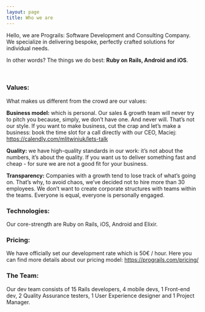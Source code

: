 ```yaml
---
layout: page
title: Who we are
---
```


Hello, we are Prograils: Software Development and Consulting Company. We specialize in delivering bespoke, perfectly crafted solutions for individual needs.

In other words? The things we do best: **Ruby on Rails, Android and iOS**.


<br>

### Values:

What makes us different from the crowd are our values:

**Business model:** which is personal. Our sales & growth team will never try to pitch you because, simply, we don’t have one. And never will. That’s not our style. If you want to make business, cut the crap and let’s make a business: book the time slot for a call directly with our CEO, Maciej:
<a href="https://calendly.com/mlitwiniuk/lets-talk/" target="_blank">https://calendly.com/mlitwiniuk/lets-talk</a>

**Quality:** we have high-quality standards in our work: it’s not about the numbers, it’s about the quality. If you want us to deliver something fast and cheap - for sure we are not a good fit for your business.

**Transparency:** Companies with a growth tend to lose track of what’s going on. That’s why, to avoid chaos, we’ve decided not to hire more than 30 employees. We don’t want to create corporate structures with teams within the teams. Everyone is equal, everyone is personally engaged.

### Technologies:

Our core-strength are Ruby on Rails, iOS, Android and Elixir.

### Pricing:

We have officially set our development rate which is 50€ / hour.
Here you can find more details about our pricing model:
<a href="https://prograils.com/pricing/" target="_blank">https://prograils.com/pricing/</a>

### The Team:

Our dev team consists of 15 Rails developers, 4 mobile devs, 1 Front-end dev, 2 Quality Assurance testers, 1 User Experience designer and 1 Project Manager.
